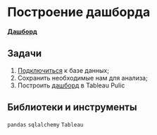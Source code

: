 # Построение дашборда
[**Дашборд**](https://public.tableau.com/app/profile/oleg7669/viz/DzenbyLevin/DzenbyLevin)
## Задачи

1. [Подключиться](https://github.com/oleolegka/praktikum/blob/master/dashboard/dzen_data.ipynb) к базе данных;
2. Сохранить необходимые нам для анализа;
3. Построить [дашборд](https://public.tableau.com/app/profile/oleg7669/viz/DzenbyLevin/DzenbyLevin) в Tableau Pulic

## Библиотеки и инструменты

`pandas` `sqlalchemy` `Tableau` 
